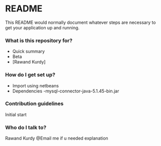 # README #

This README would normally document whatever steps are necessary to get your application up and running.

### What is this repository for? ###

* Quick summary
* Beta
* [Rawand Kurdy]

### How do I get set up? ###

* Import using netbeans
* Dependencies
-mysql-connector-java-5.1.45-bin.jar

### Contribution guidelines ###

Initial start

### Who do I talk to? ###

Rawand Kurdy
@Email me if u needed  explanation